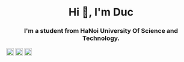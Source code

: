 <h1 align="center">Hi 👋, I'm Duc</h1>
<h3 align="center">I'm a student from HaNoi University Of Science and Technology.</h3>
<a href="https://linkedin.com/in/duc-luuvan-pro" target="blank"><img align="center" src="https://cdn.jsdelivr.net/npm/simple-icons@3.0.1/icons/linkedin.svg" alt="duc-luuvan-pro" height="20" width="20" /></a>
<a href="https://fb.com/duc.luuvan.pro" target="blank"><img align="center" src="https://cdn.jsdelivr.net/npm/simple-icons@3.0.1/icons/facebook.svg" alt="duc.luuvan.pro" height="20" width="20" /></a>
<a href="https://instagram.com/duc.luuvan.pro" target="blank"><img align="center" src="https://cdn.jsdelivr.net/npm/simple-icons@3.0.1/icons/instagram.svg" alt="duc.luuvan.pro" height="20" width="20" /></a>
